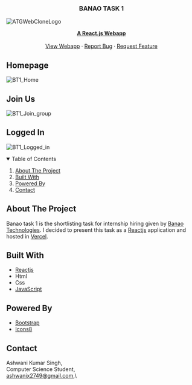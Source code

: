 <!-- PROJECT LOGO -->
<p align="center">
  <h3 align="center">BANAO TASK 1</h3>
  
  ![ATGWebCloneLogo](https://github.com/Ashwani2529/React.js-Clone/assets/91582711/7999e45f-6e35-490e-b4c4-f860620f2393)

  <p align="center">
    <a href="https://reactjs.org/"><strong>A React.js Webapp</strong></a>
    <br />
    <br />
    <a href="https://atg-react.js-clone.netlify.app">View Webapp</a>
    ·
    <a href="https://github.com/Ashwani2529/React.js-Clone/issues">Report Bug</a>
    ·
    <a href="https://github.com/Ashwani2529/React.js-Clone/issues">Request Feature</a>
  </p>
</p>
<h2>Homepage</h2>

![BT1_Home](https://github.com/Ashwani2529/React.js-Clone/assets/91582711/9c0cd56e-0ce7-4b07-9d15-1419081c20d9)

<h2>Join Us</h2>

![BT1_Join_group](https://github.com/Ashwani2529/React.js-Clone/assets/91582711/0ceeb0b6-6d34-4dd9-9cba-3573420175f3)

<h2>Logged In</h2>

![BT1_Logged_in](https://github.com/Ashwani2529/React.js-Clone/assets/91582711/aa3bb97b-4856-4521-8e8d-bc2c9a855f06)

<!-- TABLE OF CONTENTS -->
<details open="open">
  <summary>Table of Contents</summary>
  <ol>
    <li><a href="#about-the-project">About The Project</a></li>
    <li><a href="#built-with">Built With</a></li>
    <li><a href="#powered-by">Powered By</a></li>
    <li><a href="#contact">Contact</a></li>
  </ol>
</details>



<!-- ABOUT THE PROJECT -->
## About The Project

Banao task 1 is the shortlisting task for internship hiring given by [Banao Technologies](https://www.banao.tech/). I decided to present this task as a [Reactjs](https://reactjs.org/) application and hosted in [Vercel](https://vercel.com/). 

## Built With

* [Reactjs](https://reactjs.org/)
* Html
* Css
* [JavaScript](https://www.javascript.com/)


## Powered By

* [Bootstrap](https://getbootstrap.com/)
* [Icons8](https://icons8.com/)



<!-- CONTACT -->
## Contact

Ashwani Kumar Singh,\
Computer Science Student,\
ashwanix2749@gmail.com,\


